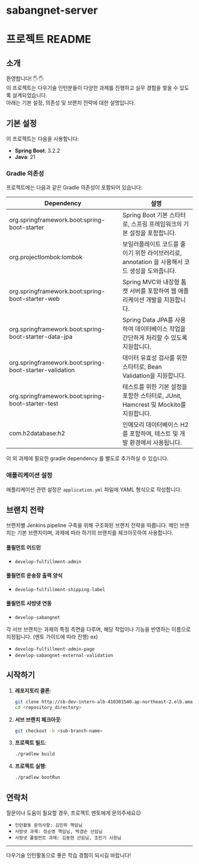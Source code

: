 # sabangnet-server

# 프로젝트 README

## 소개

환영합니다! 🖐️🖐️  
이 프로젝트는 다우기술 인턴분들이 다양한 과제를 진행하고 실무 경험을 쌓을 수 있도록 설계되었습니다.  
아래는 기본 설정, 의존성 및 브랜치 전략에 대한 설명입니다.  

## 기본 설정

이 프로젝트는 다음을 사용합니다:

- **Spring Boot**: 3.2.2
- **Java**: 21

### Gradle 의존성

프로젝트에는 다음과 같은 Gradle 의존성이 포함되어 있습니다:

| Dependency                                   | 설명                                                         |
|----------------------------------------------|------------------------------------------------------------|
| org.springframework.boot:spring-boot-starter | Spring Boot 기본 스타터로, 스프링 프레임워크의 기본 설정을 포함합니다.              |
| org.projectlombok:lombok                     | 보일러플레이트 코드를 줄이기 위한 라이브러리로, annotation 을 사용해서 코드 생성을 도와줍니다. |
| org.springframework.boot:spring-boot-starter-web | Spring MVC와 내장형 톰캣 서버를 포함하여 웹 애플리케이션 개발을 지원합니다.            |
| org.springframework.boot:spring-boot-starter-data-jpa | Spring Data JPA를 사용하여 데이터베이스 작업을 간단하게 처리할 수 있도록 지원합니다.     |
| org.springframework.boot:spring-boot-starter-validation | 데이터 유효성 검사를 위한 스타터로, Bean Validation을 지원합니다.               |
| org.springframework.boot:spring-boot-starter-test | 테스트를 위한 기본 설정을 포함한 스타터로, JUnit, Hamcrest 및 Mockito를 지원합니다. |
| com.h2database:h2                            | 인메모리 데이터베이스 H2를 포함하여, 테스트 및 개발 환경에서 사용됩니다.                 |

이 외 과제에 필요한 gradle dependency 를 별도로 추가하실 수 있습니다.

### 애플리케이션 설정

애플리케이션 관련 설정은 `application.yml` 파일에 YAML 형식으로 작성합니다.

## 브랜치 전략

브랜치별 Jenkins pipeline 구축을 위해 구조화된 브랜치 전략을 따릅니다.
메인 브랜치는 기본 브랜치이며, 과제에 따라 하기의 브랜치를 체크아웃하여 사용합니다.

#### 풀필먼트 어드민  
- `develop-fulfillment-admin`  
#### 풀필먼트 운송장 출력 양식  
- `develop-fulfillment-shipping-label`  
#### 풀필먼트 사방넷 연동  
- `develop-sabangnet`  

각 서브 브랜치는 과제의 특정 측면을 다루며, 해당 작업이나 기능을 반영하는 이름으로 지정됩니다. (멘토 가이드에 따라 진행)
ex)
- `develop-fulfillment-admin-page`
- `develop-sabangnet-external-validation`

## 시작하기

1. **레포지토리 클론**:
   ```bash
   git clone http://sb-dev-intern-alb-410301540.ap-northeast-2.elb.amazonaws.com/daou-2024/sabangnet-server.git
   cd <repository_directory>
   ```

2. **서브 브랜치 체크아웃**:
   ```bash
   git checkout -b <sub-branch-name>
   ```

3. **프로젝트 빌드**:
   ```bash
   ./gradlew build
   ```

4. **프로젝트 실행**:
   ```bash
   ./gradlew bootRun
   ```

## 연락처

질문이나 도움이 필요할 경우, 프로젝트 멘토에게 문의주세요😉

- `인턴활동 문의사항: 김민하 책임님`  
- `사방넷 과제: 정순영 책임님, 박겸손 선임님`  
- `사방넷 풀필먼트 과제: 김동현 선임님, 조민기 사원님`  

---

다우기술 인턴활동으로 좋은 학습 경험이 되시길 바랍니다!